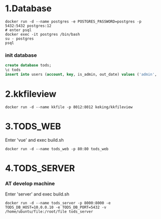# 1.Database
```shell
docker run -d --name postgres -e POSTGRES_PASSWORD=postgres -p 5432:5432 postgres:12
# enter psql
docker exec -it postgres /bin/bash
su - postgres
psql
```

### init database
```sql
create database tods;
\c tods
insert into users (account, key, is_admin, out_date) values ('admin', '123456', true, '2099-01-01');
```

# 2.kkfileview
```
docker run -d --name kkfile -p 8012:8012 keking/kkfileview
```

# 3.TODS_WEB
Enter 'vue' and exec build.sh
```shell
docker run -d --name tods_web -p 80:80 tods_web
```


# 4.TODS_SERVER
### AT develop machine
Enter 'server' and exec build.sh

```shell
docker run -d --name tods_server -p 8000:8000 -e TODS_DB_HOST=10.0.0.10 -e TODS_DB_PORT=5432 -v /home/ubuntu/file:/root/file tods_server
```


